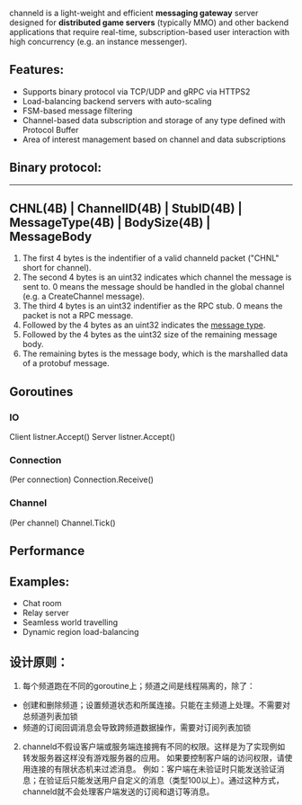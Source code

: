 channeld is a light-weight and efficient **messaging gateway** server designed for **distributed game servers** (typically MMO) 
and other backend applications that require real-time, subscription-based user interaction with high concurrency (e.g. an instance messenger).

## Features:
* Supports binary protocol via TCP/UDP and gRPC via HTTPS2
* Load-balancing backend servers with auto-scaling
* FSM-based message filtering
* Channel-based data subscription and storage of any type defined with Protocol Buffer
* Area of interest management based on channel and data subscriptions

## Binary protocol:
-----------------------------------------------------------------------------------
CHNL(4B) | ChannelID(4B) | StubID(4B) | MessageType(4B) | BodySize(4B) | MessageBody
------------------------------------------------------------------------------------
1. The first 4 bytes is the indentifier of a valid channeld packet ("CHNL" short for channel).
2. The second 4 bytes is an uint32 indicates which channel the message is sent to. 0 means the message should be handled in the global channel (e.g. a CreateChannel message).
3. The third 4 bytes is an uint32 indentifier as the RPC stub. 0 means the packet is not a RPC message.
4. Followed by the 4 bytes as an uint32 indicates the [message type](proto/message_types.proto).
5. Followed by the 4 bytes as the uint32 size of the remaining message body.
6. The remaining bytes is the message body, which is the marshalled data of a protobuf message.


## Goroutines
### IO
Client listner.Accept()
Server listner.Accept()
### Connection
(Per connection) Connection.Receive()
### Channel
(Per channel) Channel.Tick()



## Performance

## Examples:
* Chat room
* Relay server
* Seamless world travelling
* Dynamic region load-balancing

## 设计原则：
1. 每个频道跑在不同的goroutine上；频道之间是线程隔离的，除了：
- 创建和删除频道；设置频道状态和所属连接。只能在主频道上处理。不需要对总频道列表加锁
- 频道的订阅回调消息会导致跨频道数据操作，需要对订阅列表加锁
 
2. channeld不假设客户端或服务端连接拥有不同的权限。这样是为了实现例如转发服务器这样没有游戏服务器的应用。
如果要控制客户端的访问权限，请使用连接的有限状态机来过滤消息。
例如：客户端在未验证时只能发送验证消息；在验证后只能发送用户自定义的消息（类型100以上）。通过这种方式，channeld就不会处理客户端发送的订阅和退订等消息。